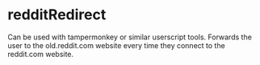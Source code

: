 # redditRedirect

Can be used with tampermonkey or similar userscript tools. Forwards the user to the old.reddit.com website every time they connect to the reddit.com website. 